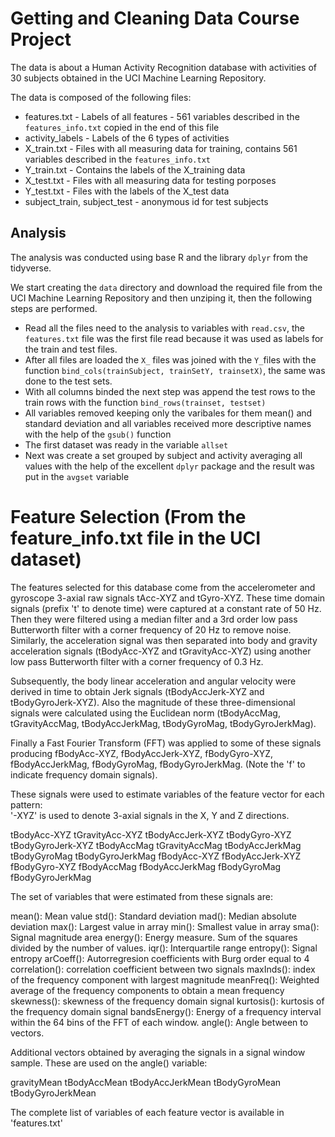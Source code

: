 # Getting and Cleaning Data Course Project

The data is about a Human Activity Recognition database with activities of 30 subjects obtained in the UCI Machine Learning Repository.

The data is composed of the following files:
- features.txt - Labels of all features - 561 variables described in the `features_info.txt` copied in the end of this file
- activity_labels - Labels of the 6 types of activities
- X_train.txt - Files with all measuring data for training, contains 561 variables described in the `features_info.txt`
- Y_train.txt - Contains the labels of the X_training data
- X_test.txt - Files with all measuring data for testing porposes
- Y_test.txt - Files with the labels of the X_test data
- subject_train, subject_test - anonymous id for test subjects

## Analysis

The analysis was conducted using base R and the library `dplyr` from the tidyverse.

We start creating the `data` directory and download the required file from the UCI Machine Learning Repository and then unziping it, then the following steps are performed.

- Read all the files need to the analysis to variables with `read.csv`, the `features.txt` file was the first file read because it was used as labels for the train and test files.
- After all files are loaded the `X_` files was joined with the `Y_`files with the function `bind_cols(trainSubject, trainSetY, trainsetX)`, the same was done to the test sets.
- With all columns binded the next step was append the test rows to the train rows with the function `bind_rows(trainset, testset)`
- All variables removed keeping only the varibales for them mean() and standard deviation and all variables received more descriptive names with the help of the `gsub()` function
- The first dataset was ready in the variable `allset`
- Next was create a set grouped by subject and activity averaging all values with the help of the excellent `dplyr` package and the result was put in the  `avgset` variable

Feature Selection (From the feature_info.txt file in the UCI dataset)
=================

The features selected for this database come from the accelerometer and gyroscope 3-axial raw signals tAcc-XYZ and tGyro-XYZ. These time domain signals (prefix 't' to denote time) were captured at a constant rate of 50 Hz. Then they were filtered using a median filter and a 3rd order low pass Butterworth filter with a corner frequency of 20 Hz to remove noise. Similarly, the acceleration signal was then separated into body and gravity acceleration signals (tBodyAcc-XYZ and tGravityAcc-XYZ) using another low pass Butterworth filter with a corner frequency of 0.3 Hz. 

Subsequently, the body linear acceleration and angular velocity were derived in time to obtain Jerk signals (tBodyAccJerk-XYZ and tBodyGyroJerk-XYZ). Also the magnitude of these three-dimensional signals were calculated using the Euclidean norm (tBodyAccMag, tGravityAccMag, tBodyAccJerkMag, tBodyGyroMag, tBodyGyroJerkMag). 

Finally a Fast Fourier Transform (FFT) was applied to some of these signals producing fBodyAcc-XYZ, fBodyAccJerk-XYZ, fBodyGyro-XYZ, fBodyAccJerkMag, fBodyGyroMag, fBodyGyroJerkMag. (Note the 'f' to indicate frequency domain signals). 

These signals were used to estimate variables of the feature vector for each pattern:  
'-XYZ' is used to denote 3-axial signals in the X, Y and Z directions.

tBodyAcc-XYZ
tGravityAcc-XYZ
tBodyAccJerk-XYZ
tBodyGyro-XYZ
tBodyGyroJerk-XYZ
tBodyAccMag
tGravityAccMag
tBodyAccJerkMag
tBodyGyroMag
tBodyGyroJerkMag
fBodyAcc-XYZ
fBodyAccJerk-XYZ
fBodyGyro-XYZ
fBodyAccMag
fBodyAccJerkMag
fBodyGyroMag
fBodyGyroJerkMag

The set of variables that were estimated from these signals are: 

mean(): Mean value
std(): Standard deviation
mad(): Median absolute deviation 
max(): Largest value in array
min(): Smallest value in array
sma(): Signal magnitude area
energy(): Energy measure. Sum of the squares divided by the number of values. 
iqr(): Interquartile range 
entropy(): Signal entropy
arCoeff(): Autorregresion coefficients with Burg order equal to 4
correlation(): correlation coefficient between two signals
maxInds(): index of the frequency component with largest magnitude
meanFreq(): Weighted average of the frequency components to obtain a mean frequency
skewness(): skewness of the frequency domain signal 
kurtosis(): kurtosis of the frequency domain signal 
bandsEnergy(): Energy of a frequency interval within the 64 bins of the FFT of each window.
angle(): Angle between to vectors.

Additional vectors obtained by averaging the signals in a signal window sample. These are used on the angle() variable:

gravityMean
tBodyAccMean
tBodyAccJerkMean
tBodyGyroMean
tBodyGyroJerkMean

The complete list of variables of each feature vector is available in 'features.txt'

